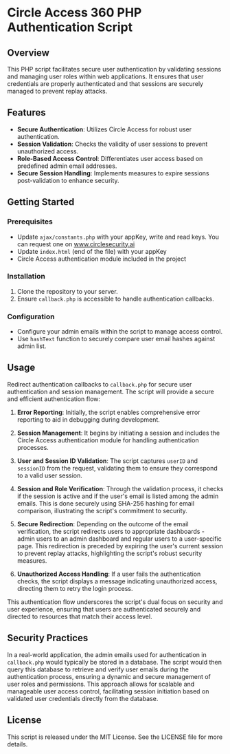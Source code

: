 # Circle Access 360 PHP Authentication Script

## Overview
This PHP script facilitates secure user authentication by validating sessions and managing user roles within web applications. It ensures that user credentials are properly authenticated and that sessions are securely managed to prevent replay attacks.

## Features
- **Secure Authentication**: Utilizes Circle Access for robust user authentication.
- **Session Validation**: Checks the validity of user sessions to prevent unauthorized access.
- **Role-Based Access Control**: Differentiates user access based on predefined admin email addresses.
- **Secure Session Handling**: Implements measures to expire sessions post-validation to enhance security.

## Getting Started

### Prerequisites
- Update ```ajax/constants.php``` with your appKey, write and read keys. You can request one on www.circlesecurity.ai
- Update ```index.html``` (end of the file) with your appKey
- Circle Access authentication module included in the project

### Installation
1. Clone the repository to your server.
2. Ensure `callback.php` is accessible to handle authentication callbacks.

### Configuration
- Configure your admin emails within the script to manage access control.
- Use `hashText` function to securely compare user email hashes against admin list.

## Usage
Redirect authentication callbacks to `callback.php` for secure user authentication and session management. The script will provide a secure and efficient authentication flow:

1. **Error Reporting**: Initially, the script enables comprehensive error reporting to aid in debugging during development.

2. **Session Management**: It begins by initiating a session and includes the Circle Access authentication module for handling authentication processes.

3. **User and Session ID Validation**: The script captures `userID` and `sessionID` from the request, validating them to ensure they correspond to a valid user session.

4. **Session and Role Verification**: Through the validation process, it checks if the session is active and if the user's email is listed among the admin emails. This is done securely using SHA-256 hashing for email comparison, illustrating the script's commitment to security.

5. **Secure Redirection**: Depending on the outcome of the email verification, the script redirects users to appropriate dashboards - admin users to an admin dashboard and regular users to a user-specific page. This redirection is preceded by expiring the user's current session to prevent replay attacks, highlighting the script's robust security measures.

6. **Unauthorized Access Handling**: If a user fails the authentication checks, the script displays a message indicating unauthorized access, directing them to retry the login process.

This authentication flow underscores the script's dual focus on security and user experience, ensuring that users are authenticated securely and directed to resources that match their access level.


## Security Practices

In a real-world application, the admin emails used for authentication in ```callback.php``` would typically be stored in a database.
The script would then query this database to retrieve and verify user emails during the authentication process, ensuring a dynamic and secure management of user roles and permissions. This approach allows for scalable and manageable user access control, facilitating session initiation based on validated user credentials directly from the database.

## License
This script is released under the MIT License. See the LICENSE file for more details.
